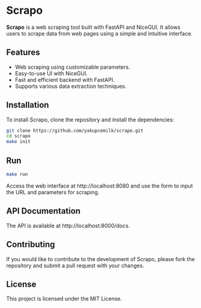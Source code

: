 # Scrapo

**Scrapo** is a web scraping tool built with FastAPI and NiceGUI. It allows users to scrape data from web pages using a simple and intuitive interface.

## Features

- Web scraping using customizable parameters.
- Easy-to-use UI with NiceGUI.
- Fast and efficient backend with FastAPI.
- Supports various data extraction techniques.

## Installation

To install Scrapo, clone the repository and install the dependencies:

```bash
git clone https://github.com/yakupcemilk/scrapo.git
cd scrapo
make init
```

## Run
```bash
make run
```
Access the web interface at http://localhost:8080 and use the form to input the URL and parameters for scraping.

## API Documentation
The API is available at http://localhost:8000/docs.

## Contributing
If you would like to contribute to the development of Scrapo, please fork the repository and submit a pull request with your changes.

## License
This project is licensed under the MIT License.